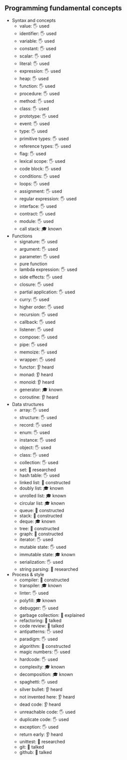 ## Programming fundamental concepts

- Syntax and concepts
  - value: 🖐️ used
  - identifier: 🖐️ used
  - variable: 🖐️ used
  - constant: 🖐️ used
  - scalar: 🖐️ used
  - literal: 🖐️ used
  - expression: 🖐️ used
  - heap: 🖐️ used
  - function: 🖐️ used
  - procedure: 🖐️ used
  - method: 🖐️ used
  - class: 🖐️ used
  - prototype: 🖐️ used
  - event: 🖐️ used
  - type: 🖐️ used
  - primitive types: 🖐️ used
  - reference types: 🖐️ used
  - flag: 🖐️ used
  - lexical scope: 🖐️ used
  - code block: 🖐️ used
  - conditions: 🖐️ used
  - loops: 🖐️ used
  - assignment: 🖐️ used
  - regular expression: 🖐️ used
  - interface: 🖐️ used
  - contract: 🖐️ used
  - module: 🖐️ used
  - call stack: 🎓 known
- Functions
  - signature: 🖐️ used
  - argument: 🖐️ used
  - parameter: 🖐️ used
  - pure function
  - lambda expression: 🖐️ used
  - side effects: 🖐️ used
  - closure: 🖐️ used
  - partial application: 🖐️ used
  - curry: 🖐️ used
  - higher order: 🖐️ used
  - recursion: 🖐️ used
  - callback: 🖐️ used
  - listener: 🖐️ used
  - compose: 🖐️ used
  - pipe: 🖐️ used
  - memoize: 🖐️ used
  - wrapper: 🖐️ used
  - functor: 👂 heard
  - monad: 👂 heard
  - monoid: 👂 heard
  - generator: 🎓 known
  - coroutine: 👂 heard
- Data structures
  - array: 🖐️ used
  - structure: 🖐️ used
  - record: 🖐️ used
  - enum: 🖐️ used
  - instance: 🖐️ used
  - object: 🖐️ used
  - class: 🖐️ used
  - collection: 🖐️ used
  - set: 🔬 researched
  - hash table: 🖐️ used
  - linked list: 🚀 constructed
  - doubly list: 🎓 known
  - unrolled list: 🎓 known
  - circular list: 🎓 known
  - queue: 🚀 constructed
  - stack: 🚀 constructed
  - deque: 🎓 known
  - tree: 🚀 constructed
  - graph: 🚀 constructed
  - iterator: 🖐️ used
  - mutable state: 🖐️ used
  - immutable state: 🎓 known
  - serialization: 🖐️ used
  - string parsing: 🔬 researched
- Process & style
  - compiler: 🚀 constructed
  - transpiler: 🎓 known
  - linter: 🖐️ used
  - polyfill: 🎓 known
  - debugger: 🖐️ used
  - garbage collection: 🙋 explained
  - refactoring: 📢 talked
  - code review: 📢 talked
  - antipatterns: 🖐️ used
  - paradigm: 🖐️ used
  - algorithm: 🚀 constructed
  - magic numbers: 🖐️ used
  - hardcode: 🖐️ used
  - complexity: 🎓 known
  - decomposition: 🎓 known
  - spaghetti: 🖐️ used
  - silver bullet: 👂 heard
  - not invented here: 👂 heard
  - dead code: 👂 heard
  - unreachable code: 🖐️ used
  - duplicate code: 🖐️ used
  - exception: 🖐️ used
  - return early: 👂 heard
  - unittest: 🔬 researched
  - git: 📢 talked
  - github: 📢 talked
